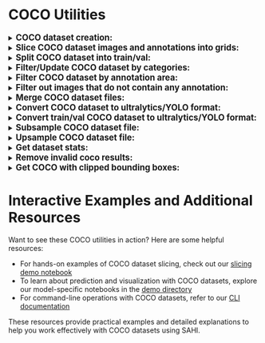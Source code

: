 # COCO Utilities

<details closed>
<summary>
<big><b>COCO dataset creation:</b></big>
</summary>

## import required classes

```python
from sahi.utils.coco import Coco, CocoCategory, CocoImage, CocoAnnotation
```

- init Coco object:

```python
coco = Coco()
```

- add categories starting from id 0:

```python
coco.add_category(CocoCategory(id=0, name='human'))
coco.add_category(CocoCategory(id=1, name='vehicle'))
```

## create a coco image

```python
coco_image = CocoImage(file_name="image1.jpg", height=1080, width=1920)
```

## add annotations to coco image

```python
coco_image.add_annotation(
  CocoAnnotation(
    bbox=[x_min, y_min, width, height],
    category_id=0,
    category_name='human'
  )
)
coco_image.add_annotation(
  CocoAnnotation(
    bbox=[x_min, y_min, width, height],
    category_id=1,
    category_name='vehicle'
  )
)
```

## Add predictions to coco image

```python
coco_image.add_prediction(
  CocoPrediction(
    score=0.864434,
    bbox=[x_min, y_min, width, height],
    category_id=0,
    category_name='human'
  )
)
coco_image.add_prediction(
  CocoPrediction(
    score=0.653424,
    bbox=[x_min, y_min, width, height],
    category_id=1,
    category_name='vehicle'
  )
)
```

## Add coco image to Coco object

```python
coco.add_image(coco_image)
```

### After adding all images, convert coco object to coco json

```python
coco_json = coco.json
```

### You can export it as json file:

```python
from sahi.utils.file import save_json

save_json(coco_json, "coco_dataset.json")
```

### You can also export prediction array in coco prediction format and save it as json :

```python
from sahi.utils.file import save_json

predictions_array = coco.prediction_array
save_json = save_json(predictions_array, "coco_predictions.json")
```

### This prediction array can be used to get standard coco metrics for the predictions using official pycocotool api :

```python
# note:- pycocotools need to be installed separately
from pycocotools.cocoeval import COCOeval
from pycocotools.coco import COCO

coco_ground_truth = COCO(annotation_file="coco_dataset.json")
coco_predictions = coco_ground_truth.loadRes("coco_predictions.json")

coco_evaluator = COCOeval(coco_ground_truth, coco_predictions, "bbox")
coco_evaluator.evaluate()
coco_evaluator.accumulate()
coco_evaluator.summarize()
```

</details>

<details closed>
<summary>
<big><b>Slice COCO dataset images and annotations into grids:</b></big>
</summary>

```python
from sahi.slicing import slice_coco

coco_dict, coco_path = slice_coco(
    coco_annotation_file_path="coco.json",
    image_dir="source/coco/image/dir",
    slice_height=256,
    slice_width=256,
    overlap_height_ratio=0.2,
    overlap_width_ratio=0.2,
)
```

</details>

<details closed>
<summary>
<big><b>Split COCO dataset into train/val:</b></big>
</summary>

```python
from sahi.utils.coco import Coco
from sahi.utils.file import save_json

# specify coco dataset path
coco_path = "coco.json"

# init Coco object
coco = Coco.from_coco_dict_or_path(coco_path)

# split COCO dataset with a 85% train/15% val split
result = coco.split_coco_as_train_val(
  train_split_rate=0.85
)

# export train val split files
save_json(result["train_coco"].json, "train_split.json")
save_json(result["val_coco"].json, "val_split.json")
```

</details>

<details closed>
<summary>
<big><b>Filter/Update COCO dataset by categories:</b></big>
</summary>

```python
from sahi.utils.coco import Coco
from sahi.utils.file import save_json

# init Coco objects by specifying coco dataset paths and image folder directories
coco = Coco.from_coco_dict_or_path("coco.json")

# select only 3 categories; and map them to ids 1, 2 and 3
desired_name2id = {
  "big_vehicle": 1,
  "car": 2,
  "human": 3
}
coco.update_categories(desired_name2id)

# export updated/filtered COCO dataset
save_json(coco.json, "updated_coco.json")
```

</details>

<details closed>
<summary>
<big><b>Filter COCO dataset by annotation area:</b></big>
</summary>

```python
from sahi.utils.coco import Coco
from sahi.utils.file import save_json

# init Coco objects by specifying coco dataset paths and image folder directories
coco = Coco.from_coco_dict_or_path("coco.json")

# filter out images that contain annotations with smaller area than 50
area_filtered_coco = coco.get_area_filtered_coco(min=50)
# filter out images that contain annotations with smaller area than 50 and larger area than 10000
area_filtered_coco = coco.get_area_filtered_coco(min=50, max_val=10000)
# filter out images with separate area intervals per category
intervals_per_category = {
  "human": {"min": 20, "max": 10000},
  "vehicle": {"min": 50, "max": 15000},
}
area_filtered_coco = coco.get_area_filtered_coco(intervals_per_category=intervals_per_category)

# export filtered COCO dataset
save_json(area_filtered_coco.json, "area_filtered_coco.json")
```

</details>

<details closed>
<summary>
<big><b>Filter out images that do not contain any annotation:</b></big>
</summary>

```python
from sahi.utils.coco import Coco

# set ignore_negative_samples as False if you want images without annotations present in json and YOLO exports
coco = Coco.from_coco_dict_or_path("coco.json", ignore_negative_samples=False)

```

</details>

<details closed>
<summary>
<big><b>Merge COCO dataset files:</b></big>
</summary>

```python
from sahi.utils.coco import Coco
from sahi.utils.file import save_json

# init Coco objects by specifying coco dataset paths and image folder directories
coco_1 = Coco.from_coco_dict_or_path("coco1.json", image_dir="images_1/")
coco_2 = Coco.from_coco_dict_or_path("coco2.json", image_dir="images_2/")

# merge Coco datasets
coco_1.merge(coco_2)

# export merged COCO dataset
save_json(coco_1.json, "merged_coco.json")
```

</details>

<details closed>
<summary>
<big><b>Convert COCO dataset to ultralytics/YOLO format:</b></big>
</summary>

```python
from sahi.utils.coco import Coco

# init Coco object
coco = Coco.from_coco_dict_or_path("coco.json", image_dir="coco_images/")

# export converted YOLO formatted dataset into given output_dir with a 85% train/15% val split
coco.export_as_yolo(
  output_dir="output/folder/dir",
  train_split_rate=0.85
)
```

</details>

<details closed>
<summary>
<big><b>Convert train/val COCO dataset to ultralytics/YOLO format:</b></big>
</summary>

```python
from sahi.utils.coco import Coco, export_coco_as_yolo

# init Coco object
train_coco = Coco.from_coco_dict_or_path("train_coco.json", image_dir="coco_images/")
val_coco = Coco.from_coco_dict_or_path("val_coco.json", image_dir="coco_images/")

# export converted YOLO formatted dataset into given output_dir with given train/val split
data_yml_path = export_coco_as_yolo(
  output_dir="output/folder/dir",
  train_coco=train_coco,
  val_coco=val_coco
)
```

</details>

<details closed>
<summary>
<big><b>Subsample COCO dataset file:</b></big>
</summary>

```python
from sahi.utils.coco import Coco

# specify coco dataset path
coco_path = "coco.json"

# init Coco object
coco = Coco.from_coco_dict_or_path(coco_path)

# create a Coco object with 1/10 of total images
subsampled_coco = coco.get_subsampled_coco(subsample_ratio=10)

# export subsampled COCO dataset
save_json(subsampled_coco.json, "subsampled_coco.json")

# bonus: create a Coco object with 1/10 of total images that contain first category
subsampled_coco = coco.get_subsampled_coco(subsample_ratio=10, category_id=0)

# bonus2: create a Coco object with negative samples reduced to 1/10
subsampled_coco = coco.get_subsampled_coco(subsample_ratio=10, category_id=-1)
```
</details>

<details closed>
<summary>
<big><b>Upsample COCO dataset file:</b></big>
</summary>

```python
from sahi.utils.coco import Coco

# specify coco dataset path
coco_path = "coco.json"

# init Coco object
coco = Coco.from_coco_dict_or_path(coco_path)

# create a Coco object with each sample is repeated 10 times
upsampled_coco = coco.get_upsampled_coco(upsample_ratio=10)

# export upsampled COCO dataset
save_json(upsampled_coco.json, "upsampled_coco.json")

# bonus: create a Coco object with images that contain first category repeated 10 times
subsampled_coco = coco.get_subsampled_coco(upsample_ratio=10, category_id=0)

# bonus2: create a Coco object with negative samples upsampled by 10 times
upsampled_coco = coco.get_upsampled_coco(upsample_ratio=10, category_id=-1)
```
</details>

<details closed>
<summary>
<big><b>Get dataset stats:</b></big>
</summary>

```python
from sahi.utils.coco import Coco

# init Coco object
coco = Coco.from_coco_dict_or_path("coco.json")

# get dataset stats
coco.stats
{
  'num_images': 6471,
  'num_annotations': 343204,
  'num_categories': 2,
  'num_negative_images': 0,
  'num_images_per_category': {'human': 5684, 'vehicle': 6323},
  'num_annotations_per_category': {'human': 106396, 'vehicle': 236808},
  'min_num_annotations_in_image': 1,
  'max_num_annotations_in_image': 902,
  'avg_num_annotations_in_image': 53.037243084530985,
  'min_annotation_area': 3,
  'max_annotation_area': 328640,
  'avg_annotation_area': 2448.405738278109,
  'min_annotation_area_per_category': {'human': 3, 'vehicle': 3},
  'max_annotation_area_per_category': {'human': 72670, 'vehicle': 328640},
}

```
</details>

<details closed>
<summary>
<big><b>Remove invalid coco results:</b></big>
</summary>

```python
from sahi.utils.file import save_json
from sahi.utils.coco import remove_invalid_coco_results

# remove invalid predictions from COCO results JSON
coco_results = remove_invalid_coco_results("coco_result.json")

# export processed COCO results
save_json(coco_results, "fixed_coco_result.json")

# bonus: remove invalid predictions from COCO results JSON by giving COCO
# dataset path to also filter out bbox results exceeding image height&width
coco_results = remove_invalid_coco_results("coco_result.json", "coco_dataset.json")
```
</details>

<details closed>
<summary>
<big><b>Get COCO with clipped bounding boxes:</b></big>
</summary>

- import required classes:

```python
from sahi.utils.coco import Coco
from sahi.utils.file import save_json
```
Usage:

```python
# Clip overflowing bounding boxes to image width & height
coco = Coco.from_coco_dict_or_path(coco_path, clip_bboxes_to_img_dims=True)
```
or,

```python
# apply to your already created coco object
coco = coco.get_coco_with_clipped_bboxes()
```
- Export your clipped_bboxed_coco:
```python
save_json(coco.json, "coco.json")
```
</details>

# Interactive Examples and Additional Resources

Want to see these COCO utilities in action? Here are some helpful resources:

- For hands-on examples of COCO dataset slicing, check out our [slicing demo notebook](../demo/slicing.ipynb)
- To learn about prediction and visualization with COCO datasets, explore our model-specific notebooks in the [demo directory](../demo/)
- For command-line operations with COCO datasets, refer to our [CLI documentation](cli.md)

These resources provide practical examples and detailed explanations to help you work effectively with COCO datasets using SAHI.
